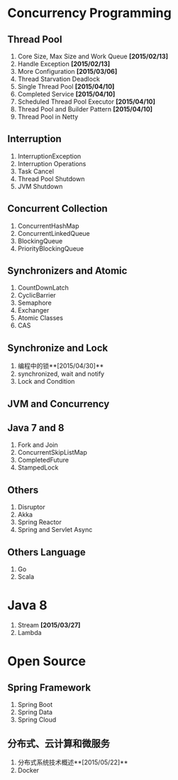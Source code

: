 # Concurrency Programming
## Thread Pool
1. Core Size, Max Size and Work Queue **[2015/02/13]**
1. Handle Exception **[2015/02/13]**
1. More Configuration **[2015/03/06]**
1. Thread Starvation Deadlock
1. Single Thread Pool **[2015/04/10]**
1. Completed Service **[2015/04/10]**
1. Scheduled Thread Pool Executor **[2015/04/10]**
1. Thread Pool and Builder Pattern **[2015/04/10]**
1. Thread Pool in Netty

## Interruption
1. InterruptionException
1. Interruption Operations
1. Task Cancel
1. Thread Pool Shutdown
1. JVM Shutdown

## Concurrent Collection
1. ConcurrentHashMap
1. ConcurrentLinkedQueue
1. BlockingQueue
1. PriorityBlockingQueue

## Synchronizers and Atomic
1. CountDownLatch
1. CyclicBarrier
1. Semaphore
1. Exchanger
1. Atomic Classes
1. CAS

## Synchronize and Lock
1. 编程中的锁**[2015/04/30]**
1. synchronized, wait and notify
1. Lock and Condition

## JVM and Concurrency

## Java 7 and 8
1. Fork and Join
1. ConcurrentSkipListMap
1. CompletedFuture
1. StampedLock

## Others
1. Disruptor
1. Akka
1. Spring Reactor
1. Spring and Servlet Async

## Others Language
1. Go
2. Scala

# Java 8
1. Stream **[2015/03/27]**
1. Lambda

# Open Source
## Spring Framework
1. Spring Boot
1. Spring Data
1. Spring Cloud

## 分布式、云计算和微服务
1. 分布式系统技术概述**[2015/05/22]**
1. Docker